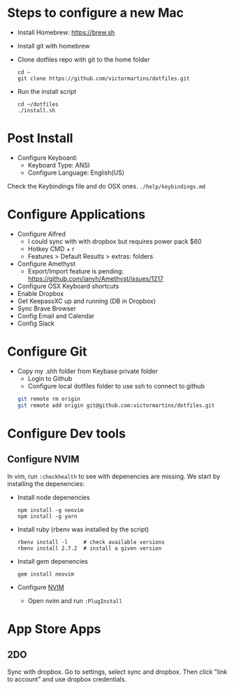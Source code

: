 # Steps to configure a new Mac
- Install Homebrew:
  https://brew.sh

- Install git with homebrew
- Clone dotfiles repo with git to the home folder
  ```
  cd ~
  git clone https://github.com/victormartins/dotfiles.git
  ```
- Run the install script
  ```
  cd ~/dotfiles
  ./install.sh
  ```


# Post Install
- Configure Keyboard:
  - Keyboard Type: ANSI
  - Configure Language: English(US)

Check the Keybindings file and do OSX ones.
`./help/keybindings.md`


# Configure Applications
- Configure Alfred
  - I could sync with with dropbox but requires power pack $60
  - Hotkey CMD + r
  - Features > Default Results > extras: folders
- Configure Amethyst
  - Export/Import feature is pending: https://github.com/ianyh/Amethyst/issues/1217
- Configure OSX Keyboard shortcuts
- Enable Dropbox
- Get KeepassXC up and running (DB in Dropbox)
- Sync Brave Browser
- Config Email and Calendar
- Config Slack

# Configure Git
- Copy my .shh folder from Keybase private folder
  - Login to Github
  - Configure local dotfiles folder to use ssh to connect to github
  ```bash
  git remote rm origin
  git remote add origin git@github.com:victormartins/dotfiles.git
  ```


# Configure Dev tools
## Configure NVIM
In vim, run `:checkhealth` to see with depenencies are missing.
We start by installing the depenencies:
- Install node depenencies
  ```
  npm install -g neovim
  npm install -g yarn
  ```

- Install ruby (rbenv was installed by the script)
  ```
  rbenv install -l     # check available versions
  rbenv install 2.7.2  # install a given version
  ```

- Install gem depenencies
  ```
  gem install neovim
  ```

- Configure [NVIM](NVIM)
  - Open nvim and run `:PlugInstall`




# App Store Apps

## 2DO
Sync with dropbox. Go to settings, select sync and dropbox.
Then click "link to account" and use dropbox credentials.
